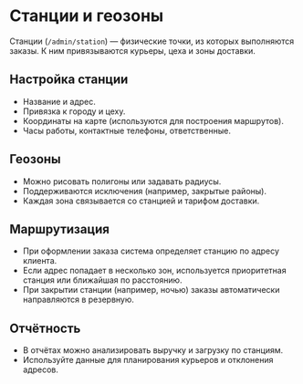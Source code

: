# Станции и геозоны

Станции (`/admin/station`) — физические точки, из которых выполняются заказы. К ним привязываются курьеры, цеха и зоны доставки.

## Настройка станции

- Название и адрес.
- Привязка к городу и цеху.
- Координаты на карте (используются для построения маршрутов).
- Часы работы, контактные телефоны, ответственные.

## Геозоны

- Можно рисовать полигоны или задавать радиусы.
- Поддерживаются исключения (например, закрытые районы).
- Каждая зона связывается со станцией и тарифом доставки.

## Маршрутизация

- При оформлении заказа система определяет станцию по адресу клиента.
- Если адрес попадает в несколько зон, используется приоритетная станция или ближайшая по расстоянию.
- При закрытии станции (например, ночью) заказы автоматически направляются в резервную.

## Отчётность

- В отчётах можно анализировать выручку и загрузку по станциям.
- Используйте данные для планирования курьеров и отклонения адресов.
